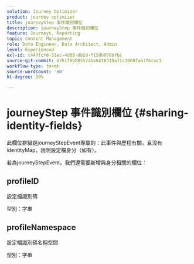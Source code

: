 ```yaml
---
solution: Journey Optimizer
product: journey optimizer
title: journeyStep 事件識別欄位
description: journeyStep 事件識別欄位
feature: Journeys, Reporting
topic: Content Management
role: Data Engineer, Data Architect, Admin
level: Experienced
exl-id: c447fcf0-51ec-4d88-8b2d-f15db076bfbc
source-git-commit: 07b1f9b885574bb6418310a71c3060fa67f6cac3
workflow-type: tm+mt
source-wordcount: '60'
ht-degree: 20%

---
```


# journeyStep 事件識別欄位 {#sharing-identity-fields}

此欄位群組是journeyStepEvent專屬的：此事件與歷程有關，且沒有identityMap，說明設定檔身分（如有）。

若為journeyStepEvent，我們還需要新增與身分相關的欄位：

## profileID

設定檔識別碼

型別：字串

## profileNamespace

設定檔識別碼名稱空間

型別：字串
